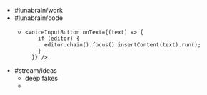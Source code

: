 - #lunabrain/work
- #lunabrain/code
	- ```tsx
	  <VoiceInputButton onText={(text) => {
	      if (editor) {
	        editor.chain().focus().insertContent(text).run();
	      }
	    }} />
	  ```
- #stream/ideas
	- deep fakes
	-
